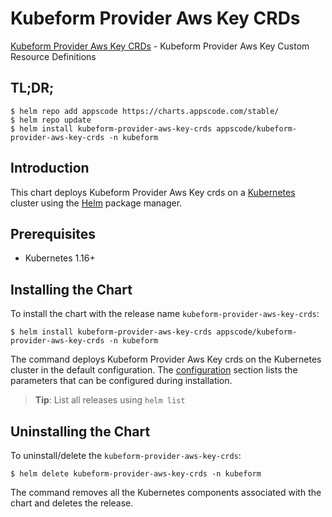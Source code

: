 # Kubeform Provider Aws Key CRDs

[Kubeform Provider Aws Key CRDs](https://github.com/kubeform) - Kubeform Provider Aws Key Custom Resource Definitions

## TL;DR;

```console
$ helm repo add appscode https://charts.appscode.com/stable/
$ helm repo update
$ helm install kubeform-provider-aws-key-crds appscode/kubeform-provider-aws-key-crds -n kubeform
```

## Introduction

This chart deploys Kubeform Provider Aws Key crds on a [Kubernetes](http://kubernetes.io) cluster using the [Helm](https://helm.sh) package manager.

## Prerequisites

- Kubernetes 1.16+

## Installing the Chart

To install the chart with the release name `kubeform-provider-aws-key-crds`:

```console
$ helm install kubeform-provider-aws-key-crds appscode/kubeform-provider-aws-key-crds -n kubeform
```

The command deploys Kubeform Provider Aws Key crds on the Kubernetes cluster in the default configuration. The [configuration](#configuration) section lists the parameters that can be configured during installation.

> **Tip**: List all releases using `helm list`

## Uninstalling the Chart

To uninstall/delete the `kubeform-provider-aws-key-crds`:

```console
$ helm delete kubeform-provider-aws-key-crds -n kubeform
```

The command removes all the Kubernetes components associated with the chart and deletes the release.


